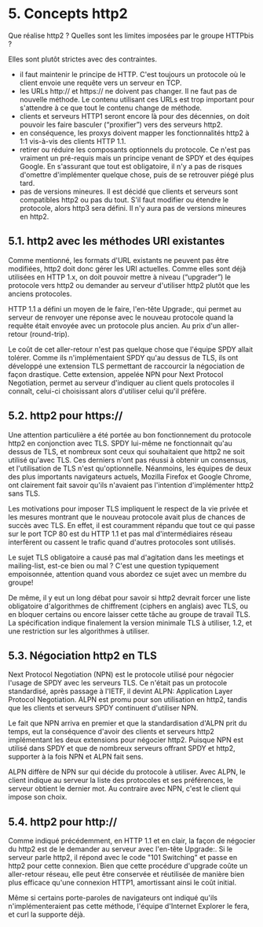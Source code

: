 # 5. Concepts http2

Que réalise http2 ? Quelles sont les limites imposées par le groupe HTTPbis ?

Elles sont plutôt strictes avec des contraintes.

* il faut maintenir le principe de HTTP. C'est toujours un protocole où le client envoie une requête vers un serveur en TCP.
* les URLs http:// et https:// ne doivent pas changer. Il ne faut pas de nouvelle méthode. Le contenu utilisant ces URLs est trop important pour s'attendre à ce que tout le contenu change de méthode.
* clients et serveurs HTTP1 seront encore là pour des décennies, on doit pouvoir les faire basculer \(“proxifier”\) vers des serveurs http2.
* en conséquence, les proxys doivent mapper les fonctionnalités http2 à 1:1 vis-à-vis des clients HTTP 1.1.
* retirer ou réduire les composants optionnels du protocole. Ce n'est pas vraiment un pré-requis mais un principe venant de SPDY et des équipes Google. En s'assurant que tout est obligatoire, il n'y a pas de risques d'omettre d'implémenter quelque chose, puis de se retrouver piégé plus tard.
* pas de versions mineures. Il est décidé que clients et serveurs sont compatibles http2 ou pas du tout. S'il faut modifier ou étendre le protocole, alors http3 sera défini. Il n'y aura pas de versions mineures en http2.

## 5.1. http2 avec les méthodes URI existantes

Comme mentionné, les formats d'URL existants ne peuvent pas être modifiées, http2 doit donc gérer les URI actuelles. Comme elles sont déjà utilisées en HTTP 1.x, on doit pouvoir mettre à niveau \(“upgrader”\) le protocole vers http2 ou demander au serveur d'utiliser http2 plutôt que les anciens protocoles.

HTTP 1.1 a défini un moyen de le faire, l'en-tête Upgrade:, qui permet au serveur de renvoyer une réponse avec le nouveau protocole quand la requête était envoyée avec un protocole plus ancien. Au prix d'un aller-retour \(round-trip\).

Le coût de cet aller-retour n'est pas quelque chose que l'équipe SPDY allait tolérer. Comme ils n'implémentaient SPDY qu'au dessus de TLS, ils ont développé une extension TLS permettant de raccourcir la négociation de façon drastique. Cette extension, appelée NPN pour Next Protocol Negotiation, permet au serveur d'indiquer au client quels protocoles il connaît, celui-ci choisissant alors d'utiliser celui qu'il préfère.

## 5.2. http2 pour https://

Une attention particulière a été portée au bon fonctionnement du protocole http2 en conjonction avec TLS. SPDY lui-même ne fonctionnait qu'au dessus de TLS, et nombreux sont ceux qui souhaitaient que http2 ne soit utilisé qu'avec TLS. Ces derniers n'ont pas réussi à obtenir un consensus, et l'utilisation de TLS n'est qu'optionnelle. Néanmoins, les équipes de deux des plus importants navigateurs actuels, Mozilla Firefox et Google Chrome, ont clairement fait savoir qu'ils n'avaient pas l'intention d'implémenter http2 sans TLS.

Les motivations pour imposer TLS impliquent le respect de la vie privée et les mesures montrant que le nouveau protocole avait plus de chances de succès avec TLS. En effet, il est couramment répandu que tout ce qui passe sur le port TCP 80 est du HTTP 1.1 et pas mal d'intermédiaires réseau interfèrent ou cassent le trafic quand d'autres protocoles sont utilisés.

Le sujet TLS obligatoire a causé pas mal d'agitation dans les meetings et mailing-list, est-ce bien ou mal ? C'est une question typiquement empoisonnée, attention quand vous abordez ce sujet avec un membre du groupe!

De même, il y eut un long débat pour savoir si http2 devrait forcer une liste obligatoire d'algorithmes de chiffrement \(ciphers en anglais\) avec TLS, ou en bloquer certains ou encore laisser cette tâche au groupe de travail TLS. La spécification indique finalement la version minimale TLS à utiliser, 1.2, et une restriction sur les algorithmes à utiliser.

## 5.3. Négociation http2 en TLS

Next Protocol Negotiation \(NPN\) est le protocole utilisé pour négocier l'usage de SPDY avec les serveurs TLS. Ce n'était pas un protocole standardisé, après passage à l'IETF, il devint ALPN: Application Layer Protocol Negotiation. ALPN est promu pour son utilisation en http2, tandis que les clients et serveurs SPDY continuent d'utiliser NPN.

Le fait que NPN arriva en premier et que la standardisation d'ALPN prit du temps, eut la conséquence d'avoir des clients et serveurs http2 implémentant les deux extensions pour négocier http2. Puisque NPN est utilisé dans SPDY et que de nombreux serveurs offrant SPDY et http2, supporter à la fois NPN et ALPN fait sens.

ALPN diffère de NPN sur qui décide du protocole à utiliser. Avec ALPN, le client indique au serveur la liste des protocoles et ses préférences, le serveur obtient le dernier mot. Au contraire avec NPN, c'est le client qui impose son choix.

## 5.4. http2 pour http://

Comme indiqué précédemment, en HTTP 1.1 et en clair, la façon de négocier du http2 est de le demander au serveur avec l'en-tête Upgrade:. Si le serveur parle http2, il répond avec le code "101 Switching" et passe en http2 pour cette connexion. Bien que cette procédure d'upgrade coûte un aller-retour réseau, elle peut être conservée et réutilisée de manière bien plus efficace qu'une connexion HTTP1, amortissant ainsi le coût initial.

Même si certains porte-paroles de navigateurs ont indiqué qu'ils n'implémenteraient pas cette méthode, l'équipe d'Internet Explorer le fera, et curl la supporte déjà.

